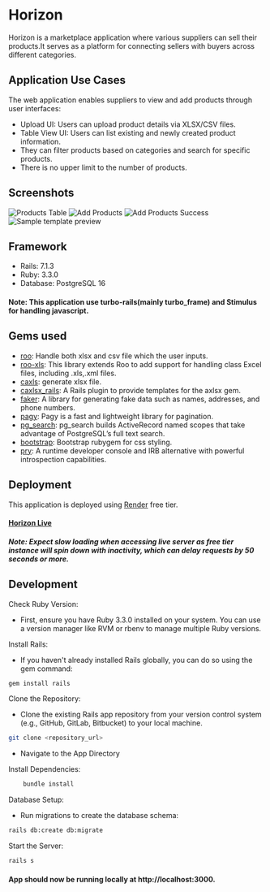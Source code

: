 # Horizon

Horizon is a marketplace application where various suppliers can sell their products.It serves as a platform for connecting sellers with buyers across different categories.

## Application Use Cases

The web application enables suppliers to view and add products through user
interfaces:

- Upload UI: Users can upload product details via XLSX/CSV files.
- Table View UI: Users can list existing and newly created product information.
- They can filter products based on categories and search for specific products.
- There is no upper limit to the number of products.

## Screenshots

![Products Table](https://drive.google.com/uc?id=1mHzPN2teu45Kc2UG3vC1z2jOWyX4yCC4)
![Add Products](https://drive.google.com/uc?id=1IBam7hH3CDvnoE77gQncnIF_9WgFatHp)
![Add Products Success](https://drive.google.com/uc?id=1CIWsC8t9CZyOC5xyW60lGdk7zhQ9q5RW)
![Sample template preview](https://drive.google.com/uc?id=1nVodywgREQXaMU2SukQqqDo63S-0ZE_b)

## Framework

- Rails: 7.1.3
- Ruby: 3.3.0
- Database: PostgreSQL 16

#### Note: This application use turbo-rails(mainly turbo_frame) and Stimulus for handling javascript.

## Gems used

- [roo](https://github.com/roo-rb/roo): Handle both xlsx and csv file which the user inputs.
- [roo-xls](https://github.com/roo-rb/roo-xls): This library extends Roo to add support for handling class Excel files, including .xls,.xml files.
- [caxls](https://github.com/caxlsx/caxlsx): generate xlsx file.
- [caxlsx_rails](https://github.com/caxlsx/caxlsx_rails): A Rails plugin to provide templates for the axlsx gem.
- [faker](https://github.com/faker-ruby/faker): A library for generating fake data such as names, addresses, and phone numbers.
- [pagy](https://github.com/ddnexus/pagy): Pagy is a fast and lightweight library for pagination.
- [pg_search](https://github.com/Casecommons/pg_search): pg_search builds ActiveRecord named scopes that take advantage of PostgreSQL’s full text search.
- [bootstrap](https://github.com/twbs/bootstrap-rubygem): Bootstrap rubygem for css styling.
- [pry](https://github.com/pry/pry): A runtime developer console and IRB alternative with powerful introspection capabilities.

## Deployment

This application is deployed using [Render](https://render.com) free tier.

#### [Horizon Live](https://horizon-app-2ext.onrender.com)

##### Note: Expect slow loading when accessing live server as free tier instance will spin down with inactivity, which can delay requests by 50 seconds or more.

## Development

Check Ruby Version:

- First, ensure you have Ruby 3.3.0 installed on your system. You can use a version manager like RVM or rbenv to manage multiple Ruby versions.

Install Rails:

- If you haven't already installed Rails globally, you can do so using the gem command:

```bash
gem install rails
```

Clone the Repository:

- Clone the existing Rails app repository from your version control system (e.g., GitHub, GitLab, Bitbucket) to your local machine.

```bash
git clone <repository_url>
```

- Navigate to the App Directory

Install Dependencies:

```bash
    bundle install
```

Database Setup:

- Run migrations to create the database schema:

```bash
rails db:create db:migrate
```

Start the Server:

```bash
rails s
```

#### App should now be running locally at http://localhost:3000.

